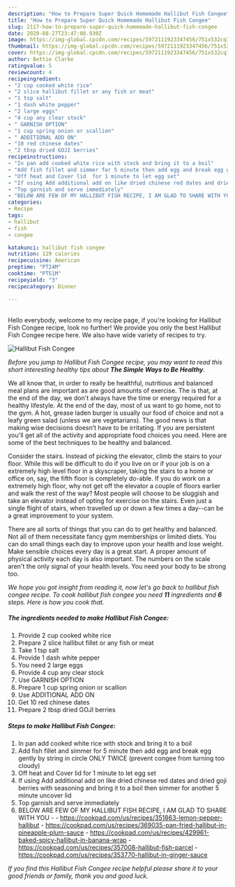 ```yaml
---
description: "How to Prepare Super Quick Homemade Hallibut Fish Congee"
title: "How to Prepare Super Quick Homemade Hallibut Fish Congee"
slug: 2117-how-to-prepare-super-quick-homemade-hallibut-fish-congee
date: 2020-08-27T23:47:08.930Z
image: https://img-global.cpcdn.com/recipes/5972111923347456/751x532cq70/hallibut-fish-congee-recipe-main-photo.jpg
thumbnail: https://img-global.cpcdn.com/recipes/5972111923347456/751x532cq70/hallibut-fish-congee-recipe-main-photo.jpg
cover: https://img-global.cpcdn.com/recipes/5972111923347456/751x532cq70/hallibut-fish-congee-recipe-main-photo.jpg
author: Bettie Clarke
ratingvalue: 5
reviewcount: 4
recipeingredient:
- "2 cup cooked white rice"
- "2 slice hallibut fillet or any fish or meat"
- "1 tsp salt"
- "1 dash white pepper"
- "2 large eggs"
- "4 cup any clear stock"
- " GARNISH OPTION"
- "1 cup spring onion or scallion"
- " ADDITIONAL ADD ON"
- "10 red chinese dates"
- "2 tbsp dried GOJI berries"
recipeinstructions:
- "In pan add cooked white rice with stock and bring it to a boil"
- "Add fish fillet and simmer for 5 minute then add egg and break egg gently by string in circle ONLY TWICE (prevent congee from turning too cloudy)"
- "Off heat and Cover lid  for 1 minute to let egg set"
- "If using Add additional add on like dried chinese red dates and dried goji berries with seasoning and bring it to a boil then simmer for another 5 minute uncover lid"
- "Top garnish and serve immediately"
- "BELOW ARE FEW OF MY HALLIBUT FISH RECIPE, I AM GLAD TO SHARE WITH YOU  https://cookpad.com/us/recipes/351863-lemon-pepper-hallibut https://cookpad.com/us/recipes/369035-pan-fried-hallibut-in-pineapple-plum-sauce https://cookpad.com/us/recipes/429961-baked-spicy-hallibut-in-banana-wrap https://cookpad.com/us/recipes/357008-hallibut-fish-parcel https://cookpad.com/us/recipes/353770-hallibut-in-ginger-sauce"
categories:
- Recipe
tags:
- hallibut
- fish
- congee

katakunci: hallibut fish congee 
nutrition: 129 calories
recipecuisine: American
preptime: "PT24M"
cooktime: "PT51M"
recipeyield: "3"
recipecategory: Dinner

---
```

<br>
Hello everybody, welcome to my recipe page, if you're looking for Hallibut Fish Congee recipe, look no further! We provide you only the best Hallibut Fish Congee recipe here. We also have wide variety of recipes to try.
<br>


![Hallibut Fish Congee](https://img-global.cpcdn.com/recipes/5972111923347456/751x532cq70/hallibut-fish-congee-recipe-main-photo.jpg)

<i>Before you jump to Hallibut Fish Congee recipe, you may want to read this short interesting healthy tips about <strong>The Simple Ways to Be Healthy</strong>.</i>

We all know that, in order to really be healthful, nutritious and balanced meal plans are important as are good amounts of exercise. The  is that, at the end of the day, we don't always have the time or energy required for a healthy lifestyle. At the end of the day, most of us want to go home, not to the gym. A hot, grease laden burger is usually our food of choice and not a leafy green salad (unless we are vegetarians). The good news is that making wise decisions doesn’t have to be irritating. If you are persistent you'll get all of the activity and appropriate food choices you need. Here are some of the best techniques to be healthy and balanced.

Consider the stairs. Instead of picking the elevator, climb the stairs to your floor. While this will be difficult to do if you live on or if your job is on a extremely high level floor in a skyscraper, taking the stairs to a home or office on, say, the fifth floor is completely do-able. If you do work on a extremely high floor, why not get off the elevator a couple of floors earlier and walk the rest of the way? Most people will choose to be sluggish and take an elevator instead of opting for exercise on the stairs. Even just a single flight of stairs, when travelled up or down a few times a day--can be a great improvement to your system. 

There are all sorts of things that you can do to get healthy and balanced. Not all of them necessitate fancy gym memberships or limited diets. You can do small things each day to improve upon your health and lose weight. Make sensible choices every day is a great start. A proper amount of physical activity each day is also important. The numbers on the scale aren't the only signal of your health levels. You need your body to be strong too. 


<i>We hope you got insight from reading it, now let's go back to hallibut fish congee recipe. To cook hallibut fish congee you need <strong>11</strong> ingredients and <strong>6</strong> steps. Here is how you cook that.
</i>

##### The ingredients needed to make Hallibut Fish Congee:

1. Provide 2 cup cooked white rice
1. Prepare 2 slice hallibut fillet or any fish or meat
1. Take 1 tsp salt
1. Provide 1 dash white pepper
1. You need 2 large eggs
1. Provide 4 cup any clear stock
1. Use  GARNISH OPTION
1. Prepare 1 cup spring onion or scallion
1. Use  ADDITIONAL ADD ON
1. Get 10 red chinese dates
1. Prepare 2 tbsp dried GOJI berries


##### Steps to make Hallibut Fish Congee:

1. In pan add cooked white rice with stock and bring it to a boil
1. Add fish fillet and simmer for 5 minute then add egg and break egg gently by string in circle ONLY TWICE (prevent congee from turning too cloudy)
1. Off heat and Cover lid  for 1 minute to let egg set
1. If using Add additional add on like dried chinese red dates and dried goji berries with seasoning and bring it to a boil then simmer for another 5 minute uncover lid
1. Top garnish and serve immediately
1. BELOW ARE FEW OF MY HALLIBUT FISH RECIPE, I AM GLAD TO SHARE WITH YOU -  - https://cookpad.com/us/recipes/351863-lemon-pepper-hallibut - https://cookpad.com/us/recipes/369035-pan-fried-hallibut-in-pineapple-plum-sauce - https://cookpad.com/us/recipes/429961-baked-spicy-hallibut-in-banana-wrap - https://cookpad.com/us/recipes/357008-hallibut-fish-parcel - https://cookpad.com/us/recipes/353770-hallibut-in-ginger-sauce


<i>If you find this Hallibut Fish Congee recipe helpful please share it to your good friends or family, thank you and good luck.</i>
